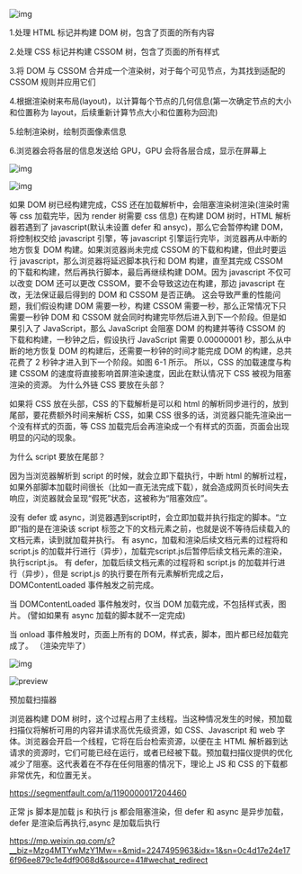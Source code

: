 ![img](https://picx.zhimg.com/v2-15984b18da548cd9b532c46d9c6d0863_720w.jpg?source=d16d100b)

1.处理 HTML 标记并构建 DOM 树，包含了页面的所有内容

2.处理 CSS 标记并构建 CSSOM 树，包含了页面的所有样式

3.将 DOM 与 CSSOM 合并成一个渲染树，对于每个可见节点，为其找到适配的 CSSOM 规则并应用它们

4.根据渲染树来布局(layout)，以计算每个节点的几何信息(第一次确定节点的大小和位置称为 layout，后续重新计算节点大小和位置称为回流)

5.绘制渲染树，绘制页面像素信息

6.浏览器会将各层的信息发送给 GPU，GPU 会将各层合成，显示在屏幕上

![img](https://pic1.zhimg.com/v2-3c5c80862bddbb18f5fa82166567d17e_720w.jpg?source=d16d100b)

![img](https://picx.zhimg.com/v2-a3aa45512a652a84adaf3ba032efdf3a_720w.jpg?source=d16d100b)

如果 DOM 树已经构建完成，CSS 还在加载解析中，会阻塞渲染树渲染(渲染时需等 css 加载完毕，因为 render 树需要 css 信息)
在构建 DOM 树时，HTML 解析器若遇到了 javascript(默认未设置 defer 和 ansyc)，那么它会暂停构建 DOM，将控制权交给 javascript 引擎，等 javascript 引擎运行完毕，浏览器再从中断的地方恢复 DOM 构建。如果浏览器尚未完成 CSSOM 的下载和构建，但此时要运行 javascript，那么浏览器将延迟脚本执行和 DOM 构建，直至其完成 CSSOM 的下载和构建，然后再执行脚本，最后再继续构建 DOM。因为 javascript 不仅可以改变 DOM 还可以更改 CSSOM，要不会导致这边在构建，那边 javascript 在改，无法保证最后得到的 DOM 和 CSSOM 是否正确。
这会导致严重的性能问题，我们假设构建 DOM 需要一秒，构建 CSSOM 需要一秒，那么正常情况下只需要一秒钟 DOM 和 CSSOM 就会同时构建完毕然后进入到下一个阶段。但是如果引入了 JavaScript，那么 JavaScript 会阻塞 DOM 的构建并等待 CSSOM 的下载和构建，一秒钟之后，假设执行 JavaScript 需要 0.00000001 秒，那么从中断的地方恢复 DOM 的构建后，还需要一秒钟的时间才能完成 DOM 的构建，总共花费了 2 秒钟才进入到下一个阶段。如图 6-1 所示。
所以，CSS 的加载速度与构建 CSSOM 的速度将直接影响首屏渲染速度，因此在默认情况下 CSS 被视为阻塞渲染的资源。
为什么外链 CSS 要放在头部？

如果将 CSS 放在头部，CSS 的下载解析是可以和 html 的解析同步进行的，放到尾部，要花费额外时间来解析 CSS，如果 CSS 很多的话，浏览器只能先渲染出一个没有样式的页面，等 CSS 加载完后会再渲染成一个有样式的页面，页面会出现明显的闪动的现象。

为什么 script 要放在尾部？

因为当浏览器解析到 script 的时候，就会立即下载执行，中断 html 的解析过程，如果外部脚本加载时间很长（比如一直无法完成下载），就会造成网页长时间失去响应，浏览器就会呈现“假死”状态，这被称为“阻塞效应”。

<script src="script.js"></script> 没有 defer 或 async，浏览器遇到script时，会立即加载并执行指定的脚本。“立即”指的是在渲染该 script 标签之下的文档元素之前，也就是说不等待后续载入的文档元素，读到就加载并执行。
<script async src="script.js"></script> 有 async，加载和渲染后续文档元素的过程将和 script.js 的加载并行进行（异步），加载完script.js后暂停后续文档元素的渲染，执行script.js。
<script defer src="myscript.js"></script> 有 defer，加载后续文档元素的过程将和 script.js 的加载并行进行（异步），但是 script.js 的执行要在所有元素解析完成之后，DOMContentLoaded 事件触发之前完成。

当 DOMContentLoaded 事件触发时，仅当 DOM 加载完成，不包括样式表，图片。
(譬如如果有 async 加载的脚本就不一定完成)

当 onload 事件触发时，页面上所有的 DOM，样式表，脚本，图片都已经加载完成了。 （渲染完毕了）

![img](https://pic1.zhimg.com/v2-5581453723f5d44f701d98e5c9244868_720w.jpg?source=d16d100b)

![preview](https://segmentfault.com/img/bVbklQc/view)

预加载扫描器

浏览器构建 DOM 树时，这个过程占用了主线程。当这种情况发生的时候，预加载扫描仪将解析可用的内容并请求高优先级资源，如 CSS、Javascript 和 web 字体。浏览器会开启一个线程，它将在后台检索资源，以便在主 HTML 解析器到达请求的资源时，它们可能已经在运行，或者已经被下载。预加载扫描仪提供的优化减少了阻塞。这代表着在不存在任何阻塞的情况下，理论上 JS 和 CSS 的下载都非常优先，和位置无关。

https://segmentfault.com/a/1190000017204460

正常 js 脚本是加载 js 和执行 js 都会阻塞渲染，但 defer 和 async 是异步加载，defer 是渲染后再执行,async 是加载后执行

https://mp.weixin.qq.com/s?__biz=Mzg4MTYwMzY1Mw==&mid=2247495963&idx=1&sn=0c4d17e24e176f96ee879c1e4df9068d&source=41#wechat_redirect
